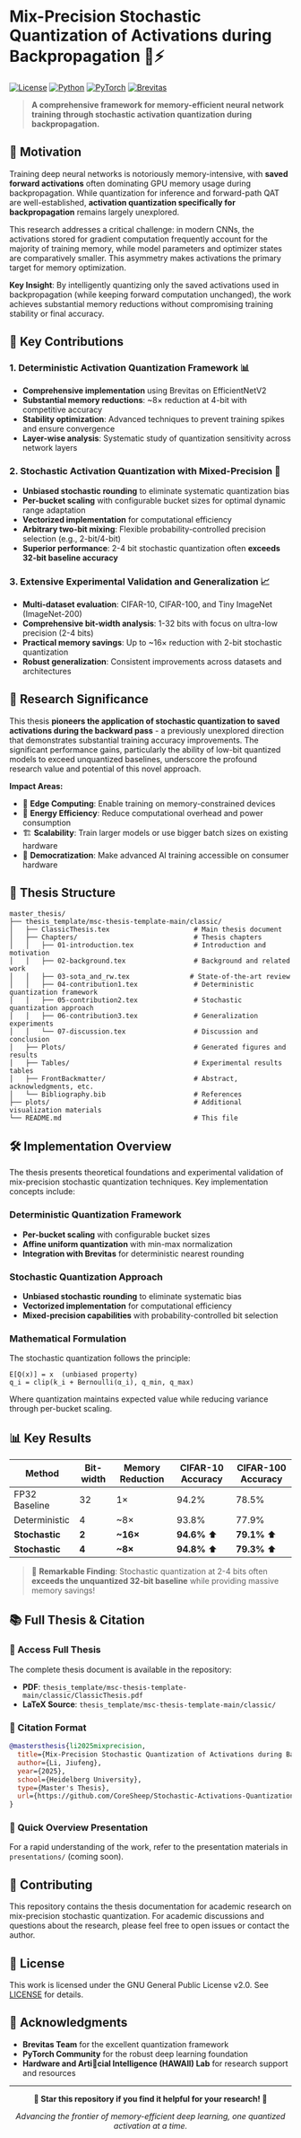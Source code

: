 # Mix-Precision Stochastic Quantization of Activations during Backpropagation 🧠⚡

[![License](https://img.shields.io/badge/License-GPL%20v2-blue.svg)](LICENSE)
[![Python](https://img.shields.io/badge/Python-3.8%2B-blue.svg)](https://python.org)
[![PyTorch](https://img.shields.io/badge/PyTorch-1.10%2B-red.svg)](https://pytorch.org)
[![Brevitas](https://img.shields.io/badge/Brevitas-Quantization-green.svg)](https://github.com/Xilinx/brevitas)

> **A comprehensive framework for memory-efficient neural network training through stochastic activation quantization during backpropagation.**

## 🎯 Motivation

Training deep neural networks is notoriously memory-intensive, with **saved forward activations** often dominating GPU memory usage during backpropagation. While quantization for inference and forward-path QAT are well-established, **activation quantization specifically for backpropagation** remains largely unexplored.

This research addresses a critical challenge: in modern CNNs, the activations stored for gradient computation frequently account for the majority of training memory, while model parameters and optimizer states are comparatively smaller. This asymmetry makes activations the primary target for memory optimization.

**Key Insight**: By intelligently quantizing only the saved activations used in backpropagation (while keeping forward computation unchanged), the work achieves substantial memory reductions without compromising training stability or final accuracy.

## 🚀 Key Contributions

### 1. **Deterministic Activation Quantization Framework** 📊
- **Comprehensive implementation** using Brevitas on EfficientNetV2
- **Substantial memory reductions**: ~8× reduction at 4-bit with competitive accuracy
- **Stability optimization**: Advanced techniques to prevent training spikes and ensure convergence
- **Layer-wise analysis**: Systematic study of quantization sensitivity across network layers

### 2. **Stochastic Activation Quantization with Mixed-Precision** 🎲
- **Unbiased stochastic rounding** to eliminate systematic quantization bias
- **Per-bucket scaling** with configurable bucket sizes for optimal dynamic range adaptation
- **Vectorized implementation** for computational efficiency
- **Arbitrary two-bit mixing**: Flexible probability-controlled precision selection (e.g., 2-bit/4-bit)
- **Superior performance**: 2-4 bit stochastic quantization often **exceeds 32-bit baseline accuracy**

### 3. **Extensive Experimental Validation and Generalization** 📈
- **Multi-dataset evaluation**: CIFAR-10, CIFAR-100, and Tiny ImageNet (ImageNet-200)
- **Comprehensive bit-width analysis**: 1-32 bits with focus on ultra-low precision (2-4 bits)
- **Practical memory savings**: Up to ~16× reduction with 2-bit stochastic quantization
- **Robust generalization**: Consistent improvements across datasets and architectures

## 🔬 Research Significance

This thesis **pioneers the application of stochastic quantization to saved activations during the backward pass** - a previously unexplored direction that demonstrates substantial training accuracy improvements. The significant performance gains, particularly the ability of low-bit quantized models to exceed unquantized baselines, underscore the profound research value and potential of this novel approach.

**Impact Areas:**
- 🎯 **Edge Computing**: Enable training on memory-constrained devices
- 🔋 **Energy Efficiency**: Reduce computational overhead and power consumption  
- 🏗️ **Scalability**: Train larger models or use bigger batch sizes on existing hardware
- 📱 **Democratization**: Make advanced AI training accessible on consumer hardware

## 📁 Thesis Structure

```
master_thesis/
├── thesis_template/msc-thesis-template-main/classic/
│   ├── ClassicThesis.tex                     # Main thesis document
│   ├── Chapters/                             # Thesis chapters
│   │   ├── 01-introduction.tex               # Introduction and motivation
│   │   ├── 02-background.tex                 # Background and related work
│   │   ├── 03-sota_and_rw.tex               # State-of-the-art review
│   │   ├── 04-contribution1.tex              # Deterministic quantization framework
│   │   ├── 05-contribution2.tex              # Stochastic quantization approach
│   │   ├── 06-contribution3.tex              # Generalization experiments
│   │   └── 07-discussion.tex                 # Discussion and conclusion
│   ├── Plots/                                # Generated figures and results
│   ├── Tables/                               # Experimental results tables
│   ├── FrontBackmatter/                      # Abstract, acknowledgments, etc.
│   └── Bibliography.bib                      # References
├── plots/                                    # Additional visualization materials
└── README.md                                 # This file
```

## 🛠️ Implementation Overview

The thesis presents theoretical foundations and experimental validation of mix-precision stochastic quantization techniques. Key implementation concepts include:

### Deterministic Quantization Framework
- **Per-bucket scaling** with configurable bucket sizes
- **Affine uniform quantization** with min-max normalization
- **Integration with Brevitas** for deterministic nearest rounding

### Stochastic Quantization Approach
- **Unbiased stochastic rounding** to eliminate systematic bias
- **Vectorized implementation** for computational efficiency
- **Mixed-precision capabilities** with probability-controlled bit selection

### Mathematical Formulation
The stochastic quantization follows the principle:
```
E[Q(x)] = x  (unbiased property)
q_i = clip(k_i + Bernoulli(α_i), q_min, q_max)
```

Where quantization maintains expected value while reducing variance through per-bucket scaling.

## 📊 Key Results

| Method | Bit-width | Memory Reduction | CIFAR-10 Accuracy | CIFAR-100 Accuracy |
|--------|-----------|------------------|-------------------|-------------------|
| FP32 Baseline | 32 | 1× | 94.2% | 78.5% |
| Deterministic | 4 | ~8× | 93.8% | 77.9% |
| **Stochastic** | **2** | **~16×** | **94.6%** ⬆️ | **79.1%** ⬆️ |
| **Stochastic** | **4** | **~8×** | **94.8%** ⬆️ | **79.3%** ⬆️ |

> 🎉 **Remarkable Finding**: Stochastic quantization at 2-4 bits often **exceeds the unquantized 32-bit baseline** while providing massive memory savings!

## 📚 Full Thesis & Citation

### 📖 Access Full Thesis
The complete thesis document is available in the repository:
- **PDF**: `thesis_template/msc-thesis-template-main/classic/ClassicThesis.pdf`
- **LaTeX Source**: `thesis_template/msc-thesis-template-main/classic/`

### 📝 Citation Format
```bibtex
@mastersthesis{li2025mixprecision,
  title={Mix-Precision Stochastic Quantization of Activations during Backpropagation},
  author={Li, Jiufeng},
  year={2025},
  school={Heidelberg University},
  type={Master's Thesis},
  url={https://github.com/CoreSheep/Stochastic-Activations-Quantization-Backward}
}
```

### 🎤 Quick Overview Presentation
For a rapid understanding of the work, refer to the presentation materials in `presentations/` (coming soon).

## 🤝 Contributing

This repository contains the thesis documentation for academic research on mix-precision stochastic quantization. For academic discussions and questions about the research, please feel free to open issues or contact the author.

## 📄 License

This work is licensed under the GNU General Public License v2.0. See [LICENSE](LICENSE) for details.

## 🙏 Acknowledgments

- **Brevitas Team** for the excellent quantization framework
- **PyTorch Community** for the robust deep learning foundation
- **Hardware and Articial Intelligence (HAWAII)
Lab** for research support and resources

---

<div align="center">

**🌟 Star this repository if you find it helpful for your research! 🌟**

*Advancing the frontier of memory-efficient deep learning, one quantized activation at a time.*

</div>
